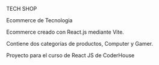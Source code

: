 TECH SHOP

Ecommerce de Tecnologia

Ecommerce creado con React.js mediante Vite. 

Contiene dos categorias de productos, Computer y Gamer. 

Proyecto para el curso de React JS de CoderHouse